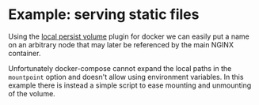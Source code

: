 # Example: serving static files
Using the [local persist volume](https://github.com/CWSpear/local-persist)
plugin for docker we can easily put a name on an arbitrary node that may later
be referenced by the main NGINX container.

Unfortunately docker-compose cannot expand the local paths in the `mountpoint`
option and doesn't allow using environment variables. In this example there is
instead a simple script to ease mounting and unmounting of the volume.

